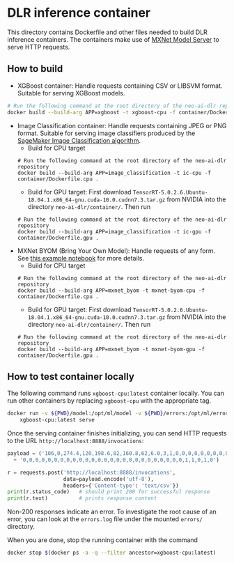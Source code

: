# DLR inference container

This directory contains Dockerfile and other files needed to build DLR inference containers. The containers make use of [MXNet Model Server](https://github.com/awslabs/mxnet-model-server) to serve HTTP requests.

## How to build
* XGBoost container: Handle requests containing CSV or LIBSVM format. Suitable for serving XGBoost models.
```bash
# Run the following command at the root directory of the neo-ai-dlr repository
docker build --build-arg APP=xgboost -t xgboost-cpu -f container/Dockerfile.cpu .
```
* Image Classification container: Handle requests containing JPEG or PNG format. Suitable for serving image classifiers produced by the [SageMaker Image Classification algorithm](https://docs.aws.amazon.com/sagemaker/latest/dg/image-classification.html).
  - Build for CPU target
  ```
  # Run the following command at the root directory of the neo-ai-dlr repository
  docker build --build-arg APP=image_classification -t ic-cpu -f container/Dockerfile.cpu .
  ```
  - Build for GPU target: First download `TensorRT-5.0.2.6.Ubuntu-18.04.1.x86_64-gnu.cuda-10.0.cudnn7.3.tar.gz` from NVIDIA into the directory `neo-ai-dlr/container/`. Then run
  ```
  # Run the following command at the root directory of the neo-ai-dlr repository
  docker build --build-arg APP=image_classification -t ic-gpu -f container/Dockerfile.gpu .
  ```
* MXNet BYOM (Bring Your Own Model): Handle requests of any form. See [this example notebook](https://github.com/awslabs/amazon-sagemaker-examples/blob/master/sagemaker-python-sdk/mxnet_mnist/mxnet_mnist_neo.ipynb) for more details.
  - Build for CPU target
  ```
  # Run the following command at the root directory of the neo-ai-dlr repository
  docker build --build-arg APP=mxnet_byom -t mxnet-byom-cpu -f container/Dockerfile.cpu .
  ```
  - Build for GPU target: First download `TensorRT-5.0.2.6.Ubuntu-18.04.1.x86_64-gnu.cuda-10.0.cudnn7.3.tar.gz` from NVIDIA into the directory `neo-ai-dlr/container/`. Then run
  ```
  # Run the following command at the root directory of the neo-ai-dlr repository
  docker build --build-arg APP=mxnet_byom -t mxnet-byom-gpu -f container/Dockerfile.gpu .
  ```

## How to test container locally
The following command runs `xgboost-cpu:latest` container locally. You can run other containers by replacing `xgboost-cpu` with the appropriate tag. 
```bash
docker run -v ${PWD}/model:/opt/ml/model -v ${PWD}/errors:/opt/ml/errors -p 127.0.0.1:8888:8080/tcp \
    xgboost-cpu:latest serve
```
Once the serving container finishes initializing, you can send HTTP requests to the URL `http://localhost:8888/invocations`:
```python
payload = ('106,0,274.4,120,198.6,82,160.8,62,6.0,3,1,0,0,0,0,0,0,0,0,0,0,0,0,0,1,0,0,0,0,0,0,0,0,0,0,0,0,0,'
  + '0,0,0,0,0,0,0,0,0,0,0,0,0,0,0,0,0,0,0,0,0,0,0,0,0,0,1,1,0,1,0')

r = requests.post('http://localhost:8888/invocations',
                  data=payload.encode('utf-8'),
                  headers={'Content-type': 'text/csv'})
print(r.status_code)   # should print 200 for successful response
print(r.text)          # prints response content
```

Non-200 responses indicate an error. To investigate the root cause of an error, you can look at the `errors.log` file under the mounted `errors/` directory.

When you are done, stop the running container with the command
```bash
docker stop $(docker ps -a -q --filter ancestor=xgboost-cpu:latest)
```
